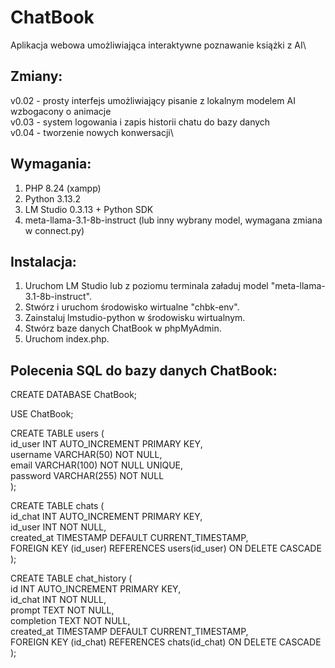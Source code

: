 # ChatBook
Aplikacja webowa umożliwiająca interaktywne poznawanie książki z AI\

## Zmiany:
v0.02 - prosty interfejs umożliwiający pisanie z lokalnym modelem AI wzbogacony o animacje\
v0.03 - system logowania i zapis historii chatu do bazy danych\
v0.04 - tworzenie nowych konwersacji\

## Wymagania:
1. PHP 8.24 (xampp)
2. Python 3.13.2
3. LM Studio 0.3.13 + Python SDK
4. meta-llama-3.1-8b-instruct (lub inny wybrany model, wymagana zmiana w connect.py)

## Instalacja:
1. Uruchom LM Studio lub z poziomu terminala załaduj model "meta-llama-3.1-8b-instruct".
2. Stwórz i uruchom środowisko wirtualne "chbk-env".
3. Zainstaluj lmstudio-python w środowisku wirtualnym.
4. Stwórz baze danych ChatBook w phpMyAdmin.
5. Uruchom index.php.

## Polecenia SQL do bazy danych ChatBook:
CREATE DATABASE ChatBook;

USE ChatBook;

CREATE TABLE users (\
    id_user INT AUTO_INCREMENT PRIMARY KEY,\
    username VARCHAR(50) NOT NULL,\
    email VARCHAR(100) NOT NULL UNIQUE,\
    password VARCHAR(255) NOT NULL\
);

CREATE TABLE chats (\
    id_chat INT AUTO_INCREMENT PRIMARY KEY,\
    id_user INT NOT NULL,\
    created_at TIMESTAMP DEFAULT CURRENT_TIMESTAMP,\
    FOREIGN KEY (id_user) REFERENCES users(id_user) ON DELETE CASCADE\
);

CREATE TABLE chat_history (\
    id INT AUTO_INCREMENT PRIMARY KEY,\
    id_chat INT NOT NULL,\
    prompt TEXT NOT NULL,\
    completion TEXT NOT NULL,\
    created_at TIMESTAMP DEFAULT CURRENT_TIMESTAMP,\
    FOREIGN KEY (id_chat) REFERENCES chats(id_chat) ON DELETE CASCADE\
);
